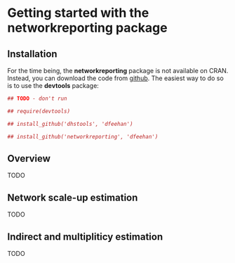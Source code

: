 Getting started with the **networkreporting** package
====================================================
<!--
%\VignetteEngine{knitr}
%\VignetteIndexEntry{getting started}
-->

Installation
------------
For the time being, the **networkreporting** package is not available on CRAN.
Instead, you can download the code from
[github](http://www.github.com/dfeehan). The easiest way to do so is to use the
**devtools** package:


```r
## TODO - don't run

## require(devtools)

## install_github('dhstools', 'dfeehan')

## install_github('networkreporting', 'dfeehan')
```


Overview
--------

TODO

Network scale-up estimation
----------------------------

TODO

Indirect and multipliticy estimation
------------------------------------

TODO
